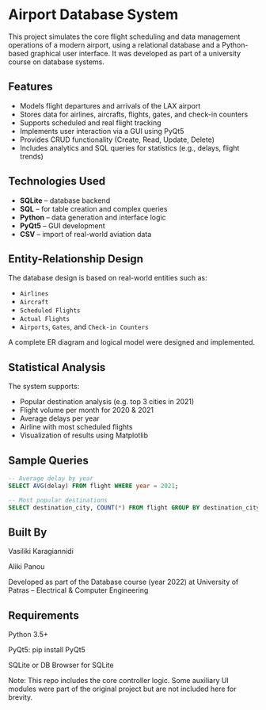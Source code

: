 # Airport Database System

This project simulates the core flight scheduling and data management operations of a modern airport, using a relational database and a Python-based graphical user interface. It was developed as part of a university course on database systems.

## Features

- Models flight departures and arrivals of the LAX airport
- Stores data for airlines, aircrafts, flights, gates, and check-in counters
- Supports scheduled and real flight tracking
- Implements user interaction via a GUI using PyQt5
- Provides CRUD functionality (Create, Read, Update, Delete)
- Includes analytics and SQL queries for statistics (e.g., delays, flight trends)
  
## Technologies Used

- **SQLite** – database backend
- **SQL** – for table creation and complex queries
- **Python** – data generation and interface logic
- **PyQt5** – GUI development
- **CSV** – import of real-world aviation data

## Entity-Relationship Design

The database design is based on real-world entities such as:
- `Airlines`
- `Aircraft`
- `Scheduled Flights`
- `Actual Flights`
- `Airports`, `Gates`, and `Check-in Counters`

A complete ER diagram and logical model were designed and implemented.


## Statistical Analysis

The system supports:
- Popular destination analysis (e.g. top 3 cities in 2021)
- Flight volume per month for 2020 & 2021
- Average delays per year
- Airline with most scheduled flights
- Visualization of results using Matplotlib

## Sample Queries

```sql
-- Average delay by year
SELECT AVG(delay) FROM flight WHERE year = 2021;

-- Most popular destinations
SELECT destination_city, COUNT(*) FROM flight GROUP BY destination_city ORDER BY COUNT(*) DESC LIMIT 3;
```

## Built By
Vasiliki Karagiannidi 

Aliki Panou

Developed as part of the Database course (year 2022) at University of Patras – Electrical & Computer Engineering

## Requirements
Python 3.5+

PyQt5: pip install PyQt5

SQLite or DB Browser for SQLite

Note: This repo includes the core controller logic. Some auxiliary UI modules were part of the original project but are not included here for brevity.
